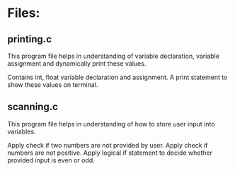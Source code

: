 # Files:
## printing.c
This program file helps in understanding of variable declaration, variable assignment and dynamically print these values.

Contains int, float variable declaration and assignment.
A print statement to show these values on terminal.

## scanning.c
This program file helps in understanding of how to store user input into variables.

Apply check if two numbers are not provided by user.
Apply check if numbers are not positive.
Apply logical if statement to decide whether provided input is even or odd. 
